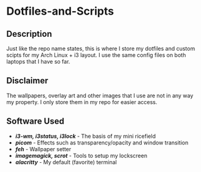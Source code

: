 # Dotfiles-and-Scripts

## Description
Just like the repo name states, this is where I store my dotfiles and custom scipts
for my Arch Linux + i3 layout. I use the same config files on both laptops that I have
so far.

## Disclaimer
The wallpapers, overlay art and other images that I use are not in any way my property.
I only store them in my repo for easier access.

## Software Used
- ***i3-wm, i3status, i3lock*** - The basis of my mini ricefield
- ***picom*** - Effects such as transparency/opacity and window transition
- ***feh*** - Wallpaper setter
- ***imagemagick, scrot*** - Tools to setup my lockscreen
- ***alacritty*** - My default (favorite) terminal
